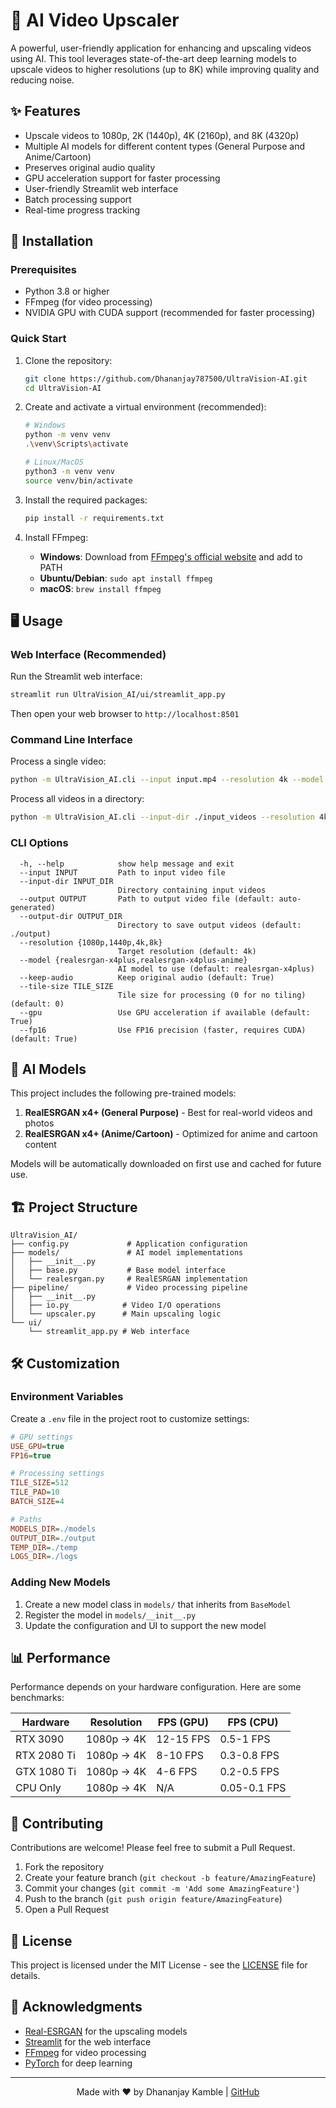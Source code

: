 # 🎥 AI Video Upscaler

A powerful, user-friendly application for enhancing and upscaling videos using AI. This tool leverages state-of-the-art deep learning models to upscale videos to higher resolutions (up to 8K) while improving quality and reducing noise.


## ✨ Features

- Upscale videos to 1080p, 2K (1440p), 4K (2160p), and 8K (4320p)
- Multiple AI models for different content types (General Purpose and Anime/Cartoon)
- Preserves original audio quality
- GPU acceleration support for faster processing
- User-friendly Streamlit web interface
- Batch processing support
- Real-time progress tracking

## 🚀 Installation

### Prerequisites

- Python 3.8 or higher
- FFmpeg (for video processing)
- NVIDIA GPU with CUDA support (recommended for faster processing)

### Quick Start

1. Clone the repository:
   ```bash
   git clone https://github.com/Dhananjay787500/UltraVision-AI.git
   cd UltraVision-AI
   ```
2. Create and activate a virtual environment (recommended):
   ```bash
   # Windows
   python -m venv venv
   .\venv\Scripts\activate
   
   # Linux/MacOS
   python3 -m venv venv
   source venv/bin/activate
   ```

3. Install the required packages:
   ```bash
   pip install -r requirements.txt
   ```

4. Install FFmpeg:
   - **Windows**: Download from [FFmpeg's official website](https://ffmpeg.org/download.html) and add to PATH
   - **Ubuntu/Debian**: `sudo apt install ffmpeg`
   - **macOS**: `brew install ffmpeg`

## 🖥️ Usage

### Web Interface (Recommended)

Run the Streamlit web interface:
```bash
streamlit run UltraVision_AI/ui/streamlit_app.py
```

Then open your web browser to `http://localhost:8501`

### Command Line Interface

Process a single video:
```bash
python -m UltraVision_AI.cli --input input.mp4 --resolution 4k --model realesrgan-x4plus --output output.mp4
```

Process all videos in a directory:
```bash
python -m UltraVision_AI.cli --input-dir ./input_videos --resolution 4k --model realesrgan-x4plus --output-dir ./output_videos
```

### CLI Options

```
  -h, --help            show help message and exit
  --input INPUT         Path to input video file
  --input-dir INPUT_DIR
                        Directory containing input videos
  --output OUTPUT       Path to output video file (default: auto-generated)
  --output-dir OUTPUT_DIR
                        Directory to save output videos (default: ./output)
  --resolution {1080p,1440p,4k,8k}
                        Target resolution (default: 4k)
  --model {realesrgan-x4plus,realesrgan-x4plus-anime}
                        AI model to use (default: realesrgan-x4plus)
  --keep-audio          Keep original audio (default: True)
  --tile-size TILE_SIZE
                        Tile size for processing (0 for no tiling) (default: 0)
  --gpu                 Use GPU acceleration if available (default: True)
  --fp16                Use FP16 precision (faster, requires CUDA) (default: True)
```

## 🧠 AI Models

This project includes the following pre-trained models:

1. **RealESRGAN x4+ (General Purpose)** - Best for real-world videos and photos
2. **RealESRGAN x4+ (Anime/Cartoon)** - Optimized for anime and cartoon content

Models will be automatically downloaded on first use and cached for future use.

## 🏗️ Project Structure

```
UltraVision_AI/
├── config.py             # Application configuration
├── models/               # AI model implementations
│   ├── __init__.py
│   ├── base.py           # Base model interface
│   └── realesrgan.py     # RealESRGAN implementation
├── pipeline/             # Video processing pipeline
│   ├── __init__.py
│   ├── io.py            # Video I/O operations
│   └── upscaler.py      # Main upscaling logic
└── ui/
    └── streamlit_app.py # Web interface
```

## 🛠️ Customization

### Environment Variables

Create a `.env` file in the project root to customize settings:

```ini
# GPU settings
USE_GPU=true
FP16=true

# Processing settings
TILE_SIZE=512
TILE_PAD=10
BATCH_SIZE=4

# Paths
MODELS_DIR=./models
OUTPUT_DIR=./output
TEMP_DIR=./temp
LOGS_DIR=./logs
```

### Adding New Models

1. Create a new model class in `models/` that inherits from `BaseModel`
2. Register the model in `models/__init__.py`
3. Update the configuration and UI to support the new model

## 📊 Performance

Performance depends on your hardware configuration. Here are some benchmarks:

| Hardware | Resolution | FPS (GPU) | FPS (CPU) |
|----------|------------|-----------|-----------|
| RTX 3090 | 1080p → 4K | 12-15 FPS | 0.5-1 FPS |
| RTX 2080 Ti | 1080p → 4K | 8-10 FPS | 0.3-0.8 FPS |
| GTX 1080 Ti | 1080p → 4K | 4-6 FPS | 0.2-0.5 FPS |
| CPU Only | 1080p → 4K | N/A | 0.05-0.1 FPS |

## 🤝 Contributing

Contributions are welcome! Please feel free to submit a Pull Request.

1. Fork the repository
2. Create your feature branch (`git checkout -b feature/AmazingFeature`)
3. Commit your changes (`git commit -m 'Add some AmazingFeature'`)
4. Push to the branch (`git push origin feature/AmazingFeature`)
5. Open a Pull Request

## 📄 License

This project is licensed under the MIT License - see the [LICENSE](LICENSE) file for details.

## 🙏 Acknowledgments

- [Real-ESRGAN](https://github.com/xinntao/Real-ESRGAN) for the upscaling models
- [Streamlit](https://streamlit.io/) for the web interface
- [FFmpeg](https://ffmpeg.org/) for video processing
- [PyTorch](https://pytorch.org/) for deep learning

---

<div align="center">
  Made with ❤️ by Dhananjay Kamble | <a href="https://github.com/Dhananjay787500/UltraVision-AI">GitHub</a>
</div>
